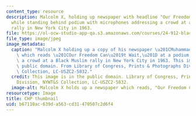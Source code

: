```yaml
---
content_type: resource
description: Malcolm X, holding up newspaper with headline "Our Freedom Can't Wait",
  while standing behind podium with microphones addressing a crowd at a Black Muslim
  rally in New York City in 1963.
file: https://ol-ocw-studio-app-qa.s3.amazonaws.com/courses/24-912-black-matters-introduction-to-black-studies-spring-2017/b67110ac639da563cd31470507c2d6f4_24-912s17-th.jpg
file_type: image/jpeg
image_metadata:
  caption: "Malcolm X holding up a copy of his newspaper \u201CMuhammad Speaks\u201D\
    \ which reads \u201COur Freedom Can\u2019t Wait,\u201D at a podium addressing\
    \ a crowd at a Black Muslim rally in New York City in 1963. This image is in the\
    \ public domain. From Library of Congress, Prints & Photographs Division, NYWT&S\
    \ Collection, LC-USZC2-5832."
  credit: This image is in the public domain. Library of Congress, Prints & Photographs
    Division, NYWT&S Collection, LC-USZC2-5832.
  image-alt: Malcolm X holds up a newspaper which reads, "Our Freedom Can't Wait"
resourcetype: Image
title: CHP thumbnail
uid: b67110ac-639d-a563-cd31-470507c2d6f4
---
```

